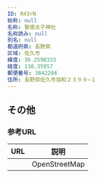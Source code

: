 ```yaml
---
ID: R43rN
総称: null
名称: 聖徳太子神社
名称読み: null
別名: null
都道府県: 長野県
区域: 佐久市
緯度: 36.2598333
経度: 138.35957
郵便番号: 3842204
住所: 長野県佐久市協和２３９９−１
---
```


## その他

### 参考URL

| URL | 説明          |
| --- | ------------- |
|     | OpenStreetMap |
